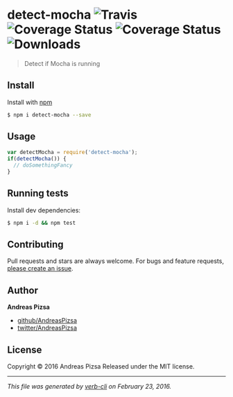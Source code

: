 # detect-mocha ![Travis](https://img.shields.io/travis/AndreasPizsa/detect-mocha.svg?style=flat-square) ![Coverage Status](https://img.shields.io/coveralls/AndreasPizsa/detect-mocha.svg?style=flat-square) ![Coverage Status](https://img.shields.io/codecov/c/github/AndreasPizsa/global-var.svg?style=flat-square) ![Downloads](https://img.shields.io/npm/dm/detect-mocha.svg?style=flat-square)

> Detect if Mocha is running

## Install

Install with [npm](https://www.npmjs.com/)

```sh
$ npm i detect-mocha --save
```

## Usage

```js
var detectMocha = require('detect-mocha');
if(detectMocha()) {
  // doSomethingFancy
}
```

## Running tests

Install dev dependencies:

```sh
$ npm i -d && npm test
```

## Contributing

Pull requests and stars are always welcome. For bugs and feature requests, [please create an issue](https://github.com/AndreasPizsa/detect-mocha/issues/new).

## Author

**Andreas Pizsa**

+ [github/AndreasPizsa](https://github.com/AndreasPizsa)
+ [twitter/AndreasPizsa](http://twitter.com/AndreasPizsa)

## License

Copyright © 2016 Andreas Pizsa
Released under the MIT license.

***

_This file was generated by [verb-cli](https://github.com/assemble/verb-cli) on February 23, 2016._